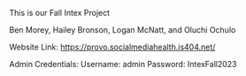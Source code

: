 This is our Fall Intex Project

Ben Morey, Hailey Bronson, Logan McNatt, and Oluchi Ochulo

Website Link: https://provo.socialmediahealth.is404.net/

Admin Credentials:
  Username: admin
  Password: IntexFall2023
